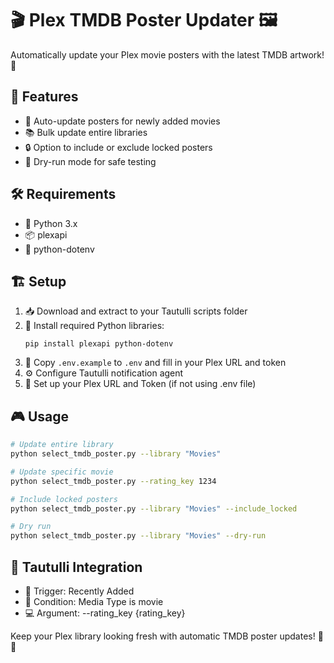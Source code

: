 # 🎬 Plex TMDB Poster Updater 🖼️

Automatically update your Plex movie posters with the latest TMDB artwork! 🌟

## 🚀 Features

- 🔄 Auto-update posters for newly added movies
- 📚 Bulk update entire libraries
- 🔒 Option to include or exclude locked posters
- 🧪 Dry-run mode for safe testing

## 🛠️ Requirements

- 🐍 Python 3.x
- 📦 plexapi
- 🔑 python-dotenv

## 🏗️ Setup

1. 📥 Download and extract to your Tautulli scripts folder
2. 🔧 Install required Python libraries:
   ```
   pip install plexapi python-dotenv
   ```
3. 📄 Copy `.env.example` to `.env` and fill in your Plex URL and token
4. ⚙️ Configure Tautulli notification agent
5. 🔑 Set up your Plex URL and Token (if not using .env file)

## 🎮 Usage

```bash
# Update entire library
python select_tmdb_poster.py --library "Movies"

# Update specific movie
python select_tmdb_poster.py --rating_key 1234

# Include locked posters
python select_tmdb_poster.py --library "Movies" --include_locked

# Dry run
python select_tmdb_poster.py --library "Movies" --dry-run
```

## 🔗 Tautulli Integration

- 🔔 Trigger: Recently Added
- 🎯 Condition: Media Type is movie
- 💻 Argument: --rating_key {rating_key}

Keep your Plex library looking fresh with automatic TMDB poster updates! 🌈✨